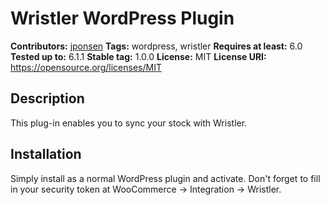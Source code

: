 # Wristler WordPress Plugin #
**Contributors:** [jponsen](https://profiles.wordpress.org/jponsen)
**Tags:** wordpress, wristler
**Requires at least:** 6.0
**Tested up to:** 6.1.1
**Stable tag:** 1.0.0
**License:** MIT
**License URI:** https://opensource.org/licenses/MIT

## Description ##
This plug-in enables you to sync your stock with Wristler.

## Installation ##

Simply install as a normal WordPress plugin and activate. Don't forget to fill in your security token at WooCommerce -> Integration -> Wristler.